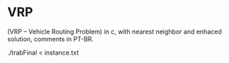# VRP
(VRP – Vehicle Routing Problem) in c, with nearest neighbor and enhaced solution, comments in PT-BR.

./trabFinal < instance.txt
